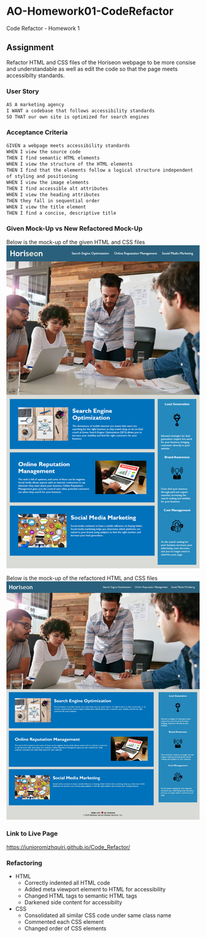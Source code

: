 # AO-Homework01-CodeRefactor
Code Refactor - Homework 1

## Assignment
Refactor HTML and CSS files of the Horiseon webpage to be more consise and understandable as well as edit the code so that the page meets accessibilty standards. 

### User Story

```
AS A marketing agency
I WANT a codebase that follows accessibility standards
SO THAT our own site is optimized for search engines
```

### Acceptance Criteria

```
GIVEN a webpage meets accessibility standards
WHEN I view the source code
THEN I find semantic HTML elements
WHEN I view the structure of the HTML elements
THEN I find that the elements follow a logical structure independent of styling and positioning
WHEN I view the image elements
THEN I find accessible alt attributes
WHEN I view the heading attributes
THEN they fall in sequential order
WHEN I view the title element
THEN I find a concise, descriptive title
```

### Given Mock-Up vs New Refactored Mock-Up
Below is the mock-up of the given HTML and CSS files
![Given Mock-Up](./assets/01-html-css-git-homework-demo.png)

Below is the mock-up of the refactored HTML and CSS files
![Refactored Mock-Up](./Screenshot.jpeg)

### Link to Live Page
https://junioromizhquiri.github.io/Code_Refactor/

### Refactoring
+ HTML
  + Correctly indented all HTML code
  + Added meta viewport element to HTML for accessibility
  + Changed HTML tags to semantic HTML tags
  + Darkened side content for accessibilty
+ CSS
  + Consolidated all similar CSS code under same class name
  + Commented each CSS element
  + Changed order of CSS elements
